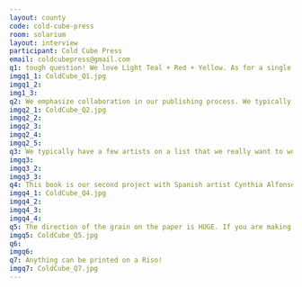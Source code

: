 ```yaml
---
layout: county 
code: cold-cube-press
room: solarium
layout: interview
participant: Cold Cube Press
email: coldcubepress@gmail.com
q1: tough question! We love Light Teal + Red + Yellow. As for a single color, we love Mint! 
imgq1_1: ColdCube_Q1.jpg
imgq1_2: 
img1_3: 
q2: We emphasize collaboration in our publishing process. We typically do our color separation ourselves because that can be pretty complicated - we use Color Library profiles that we've modified to fit our palette. We decide with our artists what colors we're going to use for a book, or they have a palette in mind when they start the book. We've consolidated our paper so that we're really only printing on paper that is 70# or 80# text stock, or 80# card stock. Our process changes for every book, but for the most part we spend the first half a book's production just sending emails back and forth with test prints, mock ups, palette ideas, cover sketches, etc etc. 
imgq2_1: ColdCube_Q2.jpg
imgq2_2: 
imgq2_3: 
imgq2_4: 
imgq2_5: 
q3: We typically have a few artists on a list that we really want to work with, and we're constantly in conversation about new artists that we've found that we want to publish and collaborate with.
imgq3: 
imgq3_2: 
imgq3_3: 
q4: This book is our second project with Spanish artist Cynthia Alfonso. We first discovered her work in 2016 and we were enraptured with her abstract poetry comics. We approached her about making her first book, "Behind is Late" in 2017, and we basically asked her to work on the follow up - "The One Who Weeps" - immediately after. 
imgq4_1: ColdCube_Q4.jpg
imgq4_2: 
imgq4_3: 
imgq4_4: 
q5: The direction of the grain on the paper is HUGE. If you are making a book, make sure the direction of the grain runs PARALLEL to the spine of the book. This will make printing easier, and the book will close and stay together better. Also - no matter what your way of printing (from the scanning bed, from a RIP, from a PDF, from PS, whatever) make sure you TRAP YOUR COLOR LAYERS PEOPLE. 
imgq5: ColdCube_Q5.jpg
q6: 
imgq6: 
q7: Anything can be printed on a Riso! 
imgq7: ColdCube_Q7.jpg
---
```

